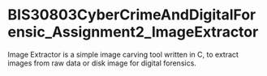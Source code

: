 # BIS30803CyberCrimeAndDigitalForensic_Assignment2_ImageExtractor
Image Extractor is a simple image carving tool written in C, to extract images from raw data or disk image for digital forensics.
